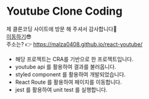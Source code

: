 # Youtube Clone Coding

제 클론코딩 사이트에 방문 해 주셔서 감사합니다🙌  
[이동하기](https://malza0408.github.io/react-youtube/)😎  
주소는? 👉 https://malza0408.github.io/react-youtube/

- 해당 프로젝트는 CRA를 기반으로 한 프로젝트입니다.
- youtube api 를 활용하여 결과를 불러옵니다.
- styled component 를 활용하여 개발되었습니다.
- React Route 를 활용하여 페이지를 이동합니다.
- jest 를 활용하여 unit test 를 실행합니다.
